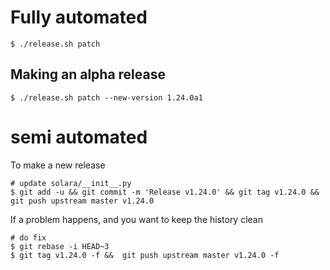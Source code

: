 
# Fully automated

    $ ./release.sh patch


## Making an alpha release


    $ ./release.sh patch --new-version 1.24.0a1


# semi automated
To make a new release
```
# update solara/__init__.py
$ git add -u && git commit -m 'Release v1.24.0' && git tag v1.24.0 && git push upstream master v1.24.0
```


If a problem happens, and you want to keep the history clean
```
# do fix
$ git rebase -i HEAD~3
$ git tag v1.24.0 -f &&  git push upstream master v1.24.0 -f
```
